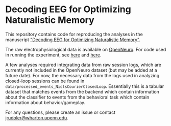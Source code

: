 # Decoding EEG for Optimizing Naturalistic Memory

This repository contains code for reproducing the analyses in the manuscript ["Decoding EEG for Optimizing Naturalistic Memory"](https://doi.org/10.1016/j.jneumeth.2024.110220).

The raw electrophysiological data is available on [OpenNeuro](https://openneuro.org/datasets/ds004706). For code used in running the experiment, see [here](https://github.com/pennmem/NICLS) and [here](https://github.com/pennmem/courier).

A few analyses required integrating data from raw session logs, which are currently not included in the OpenNeuro dataset (but may be added at a future date). For now, the necessary data from the logs used in analyzing closed-loop sessions can be found in `data/processed_events_NiclsCourierClosedLoop`. 
Essentially this is a tabular dataset that matches events from the backend which contain information about the classifier to events from the behavioral task which contain information about behavior/gameplay.

For any questions, please create an issue or contact [jrudoler@wharton.upenn.edu](mailto:jrudoler.wharton.upenn.edu).

